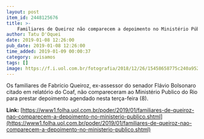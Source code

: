 ```yaml
---
layout: post
item_id: 2448125676
title: >-
    Familiares de Queiroz não comparecem a depoimento no Ministério Público
author: Tatu D'Oquei
date: 2019-01-08 12:26:00
pub_date: 2019-01-08 12:26:00
time_added: 2019-01-09 00:00:37
category: avisamos
tags: []
image: https://f.i.uol.com.br/fotografia/2018/12/26/15458658775c240a952f097_1545865877_3x2_md.jpg
---
```


Os familiares de Fabrício Queiroz, ex-assessor do senador Flávio Bolsonaro citado em relatório do Coaf, não compareceram ao Ministério Publico do Rio para prestar depoimento agendado nesta terça-feira (8).

**Link:** [https://www1.folha.uol.com.br/poder/2019/01/familiares-de-queiroz-nao-comparecem-a-depoimento-no-ministerio-publico.shtml](https://www1.folha.uol.com.br/poder/2019/01/familiares-de-queiroz-nao-comparecem-a-depoimento-no-ministerio-publico.shtml)

